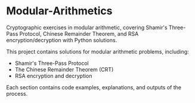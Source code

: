 # Modular-Arithmetics
Cryptographic exercises in modular arithmetic, covering Shamir's Three-Pass Protocol, Chinese Remainder Theorem, and RSA encryption/decryption with Python solutions.

This project contains solutions for modular arithmetic problems, including:
- Shamir's Three-Pass Protocol
- The Chinese Remainder Theorem (CRT)
- RSA encryption and decryption

Each section contains code examples, explanations, and outputs of the process.
